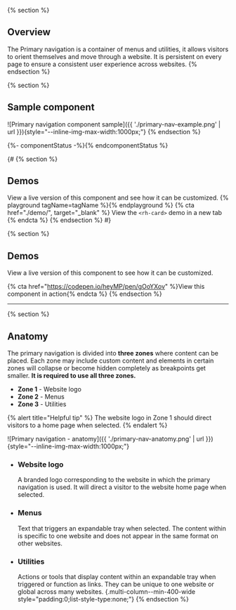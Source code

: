 {% section %}
  ## Overview
  The Primary navigation is a container of menus and utilities, it allows 
  visitors to orient themselves and move through a website. It is persistent on 
  every page to ensure a consistent user experience across websites.
{% endsection %}

{% section %}
  ## Sample component
  ![Primary navigation component sample]({{ './primary-nav-example.png' | url 
  }}){style="--inline-img-max-width:1000px;"}
{% endsection %}

{%- componentStatus -%}{% endcomponentStatus %}

{#
{% section %}
  ## Demos
  View a live version of this component and see how it can be customized.
  {% playground tagName=tagName %}{% endplayground %}
  {% cta href="./demo/", target="_blank" %}
    View the `<rh-card>` demo in a new tab
  {% endcta %}
{% endsection %}
#}

{% section %}
  ## Demos
  View a live version of this component to see how it can be customized.

  {% cta href="https://codepen.io/heyMP/pen/gOoYXov" %}View this component in action{% endcta %}
{% endsection %}

<hr style="margin-block:var(--rh-space-5xl);">

{% section %}
  ## Anatomy

  The primary navigation is divided into **three zones** where content can be 
  placed. Each zone may include custom content and elements in certain zones 
  will collapse or become hidden completely as breakpoints get smaller. 
  **It is required to use all three zones.**

  - **Zone 1** - Website logo
  - **Zone 2** - Menus
  - **Zone 3** - Utilities

  {% alert title="Helpful tip" %}
  The website logo in Zone 1 should direct visitors to a home page when selected.
  {% endalert %}

  ![Primary navigation - anatomy]({{ './primary-nav-anatomy.png' | url 
  }}){style="--inline-img-max-width:1000px;"}

  - ### Website logo
    A branded logo corresponding to the website in which the primary navigation 
    is used. It will direct a visitor to the website home page when selected.
  - ### Menus
    Text that triggers an expandable tray when selected. The content within is 
    specific to one website and does not appear in the same format on other 
    websites.
  - ### Utilities
    Actions or tools that display content within an expandable tray when 
    triggered or function as links. They can be unique to one website or global 
    across many websites.
  {.multi-column--min-400-wide style="padding:0;list-style-type:none;"}
{% endsection %}

